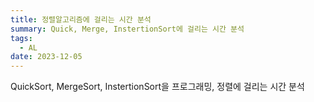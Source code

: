 ```yaml
---
title: 정렬알고리즘에 걸리는 시간 분석
summary: Quick, Merge, InstertionSort에 걸리는 시간 분석
tags:
  - AL
date: 2023-12-05
---
```


QuickSort, MergeSort, InstertionSort을 프로그래밍, 정렬에 걸리는 시간 분석